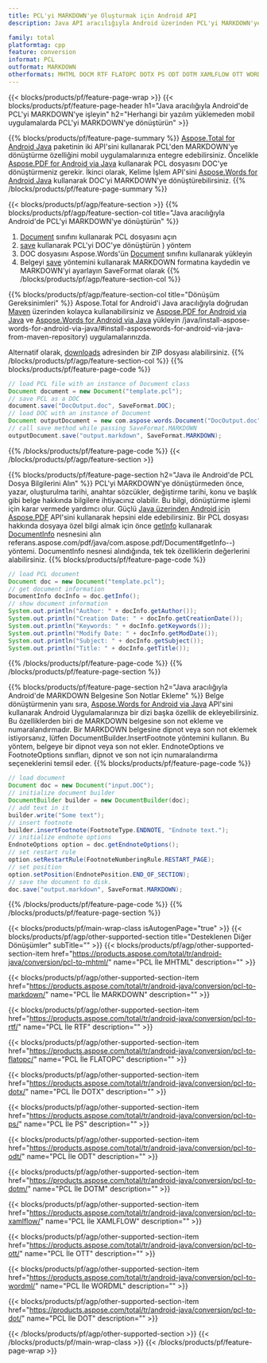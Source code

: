 ```yaml
---
title: PCL'yi MARKDOWN'ye Oluşturmak için Android API
description: Java API aracılığıyla Android üzerinden PCL'yi MARKDOWN'ye dönüştürün

family: total
platformtag: cpp
feature: conversion
informat: PCL
outformat: MARKDOWN
otherformats: MHTML DOCM RTF FLATOPC DOTX PS ODT DOTM XAMLFLOW OTT WORDML DOT
---
```

{{< blocks/products/pf/feature-page-wrap >}}
{{< blocks/products/pf/feature-page-header h1="Java aracılığıyla Android'de PCL'yi MARKDOWN'ye işleyin" h2="Herhangi bir yazılım yüklemeden mobil uygulamalarda PCL'yi MARKDOWN'ye dönüştürün" >}}

{{% blocks/products/pf/feature-page-summary %}}
[Aspose.Total for Android Java](https://products.aspose.com/total/android-java/) paketinin iki API'sini kullanarak PCL'den MARKDOWN'ye dönüştürme özelliğini mobil uygulamalarınıza entegre edebilirsiniz. Öncelikle [Aspose.PDF for Android via Java](https://products.aspose.com/pdf/android-java/) kullanarak PCL dosyasını DOC'ye dönüştürmeniz gerekir. İkinci olarak, Kelime İşlem API'sini [Aspose.Words for Android Java](https://products.aspose.com/words/android-java/) kullanarak DOC'yi MARKDOWN'ye dönüştürebilirsiniz. 
{{% /blocks/products/pf/feature-page-summary  %}}

{{< blocks/products/pf/agp/feature-section >}}
{{% blocks/products/pf/agp/feature-section-col title="Java aracılığıyla Android'de PCL'yi MARKDOWN'ye dönüştürün" %}}
1. [Document](https://reference.aspose.com/pdf/java/com.aspose.pdf/Document) sınıfını kullanarak PCL dosyasını açın
2. [save](https://reference.aspose.com/pdf/java/com.aspose.pdf/Document#save-java.lang.String-com.aspose.pdf.SaveOptions-) kullanarak PCL'yi DOC'ye dönüştürün ) yöntem
3. DOC dosyasını Aspose.Words'ün [Document](https://reference.aspose.com/words/java/com.aspose.words/Document) sınıfını kullanarak yükleyin
4. Belgeyi [save](https://reference.aspose.com/words/java/com.aspose.words/Document#save(java.lang.String,int)) yöntemini kullanarak MARKDOWN formatına kaydedin ve MARKDOWN'yi ayarlayın SaveFormat olarak
{{% /blocks/products/pf/agp/feature-section-col %}}

{{% blocks/products/pf/agp/feature-section-col title="Dönüşüm Gereksinimleri" %}}
Aspose.Total for Android'i Java aracılığıyla doğrudan [Maven](https://repository.aspose.com/webapp/#/artifacts/browse/tree/General/repo/com/aspose/aspose-total) üzerinden kolayca kullanabilirsiniz ve [Aspose.PDF for Android via Java](https://docs.aspose.com/pdf/androidjava/installation/) ve [Aspose.Words for Android via Java](https://docs.aspose.com/words) yükleyin /java/install-aspose-words-for-android-via-java/#install-asposewords-for-android-via-java-from-maven-repository) uygulamalarınızda.

Alternatif olarak, [downloads](https://downloads.aspose.com/total/androidjava) adresinden bir ZIP dosyası alabilirsiniz.
{{% /blocks/products/pf/agp/feature-section-col %}}
{{% blocks/products/pf/feature-page-code %}}

```java
// load PCL file with an instance of Document class
Document document = new Document("template.pcl");
// save PCL as a DOC 
document.save("DocOutput.doc", SaveFormat.DOC); 
// load DOC with an instance of Document
Document outputDocument = new com.aspose.words.Document("DocOutput.doc");
// call save method while passing SaveFormat.MARKDOWN
outputDocument.save("output.markdown", SaveFormat.MARKDOWN);   
```


{{% /blocks/products/pf/feature-page-code %}}
{{< /blocks/products/pf/agp/feature-section >}}

{{% blocks/products/pf/feature-page-section  h2="Java ile Android'de PCL Dosya Bilgilerini Alın" %}}
PCL'yi MARKDOWN'ye dönüştürmeden önce, yazar, oluşturulma tarihi, anahtar sözcükler, değiştirme tarihi, konu ve başlık gibi belge hakkında bilgilere ihtiyacınız olabilir. Bu bilgi, dönüştürme işlemi için karar vermede yardımcı olur. Güçlü [Java üzerinden Android için Aspose.PDF](https://docs.aspose.com/pdf/androidjava/) API'sini kullanarak hepsini elde edebilirsiniz. Bir PCL dosyası hakkında dosyaya özel bilgi almak için önce [getInfo](https://) kullanarak [DocumentInfo](https://reference.aspose.com/pdf/java/com.aspose.pdf/DocumentInfo) nesnesini alın referans.aspose.com/pdf/java/com.aspose.pdf/Document#getInfo--) yöntemi. DocumentInfo nesnesi alındığında, tek tek özelliklerin değerlerini alabilirsiniz.
{{% blocks/products/pf/feature-page-code %}}

```java
// load PCL document
Document doc = new Document("template.pcl");
// get document information
DocumentInfo docInfo = doc.getInfo();
// show document information
System.out.println("Author: " + docInfo.getAuthor());
System.out.println("Creation Date: " + docInfo.getCreationDate());
System.out.println("Keywords: " + docInfo.getKeywords());
System.out.println("Modify Date: " + docInfo.getModDate());
System.out.println("Subject: " + docInfo.getSubject());
System.out.println("Title: " + docInfo.getTitle());
```

{{% /blocks/products/pf/feature-page-code  %}}
{{% /blocks/products/pf/feature-page-section %}}

{{% blocks/products/pf/feature-page-section  h2="Java aracılığıyla Android'de MARKDOWN Belgesine Son Notlar Ekleme" %}}
Belge dönüştürmenin yanı sıra, [Aspose.Words for Android via Java](https://products.aspose.com/words/androidjava/) API'sini kullanarak Android Uygulamalarınıza bir dizi başka özellik de ekleyebilirsiniz. Bu özelliklerden biri de MARKDOWN belgesine son not ekleme ve numaralandırmadır. Bir MARKDOWN belgesine dipnot veya son not eklemek istiyorsanız, lütfen DocumentBuilder.InsertFootnote yöntemini kullanın. Bu yöntem, belgeye bir dipnot veya son not ekler. EndnoteOptions ve FootnoteOptions sınıfları, dipnot ve son not için numaralandırma seçeneklerini temsil eder.
{{% blocks/products/pf/feature-page-code %}}

```java
// load document
Document doc = new Document("input.DOC");
// initialize document builder
DocumentBuilder builder = new DocumentBuilder(doc);
// add text in it
builder.write("Some text");
// insert footnote
builder.insertFootnote(FootnoteType.ENDNOTE, "Endnote text.");
// initialize endnote options
EndnoteOptions option = doc.getEndnoteOptions();
// set restart rule
option.setRestartRule(FootnoteNumberingRule.RESTART_PAGE);
// set position
option.setPosition(EndnotePosition.END_OF_SECTION);
// save the document to disk.
doc.save("output.markdown", SaveFormat.MARKDOWN);  
```

{{% /blocks/products/pf/feature-page-code  %}}
{{% /blocks/products/pf/feature-page-section %}}

{{< blocks/products/pf/main-wrap-class isAutogenPage="true" >}}
{{< blocks/products/pf/agp/other-supported-section title="Desteklenen Diğer Dönüşümler" subTitle="" >}}
{{< blocks/products/pf/agp/other-supported-section-item href="https://products.aspose.com/total/tr/android-java/conversion/pcl-to-mhtml/" name="PCL İle MHTML" description="" >}}

{{< blocks/products/pf/agp/other-supported-section-item href="https://products.aspose.com/total/tr/android-java/conversion/pcl-to-markdown/" name="PCL İle MARKDOWN" description="" >}}

{{< blocks/products/pf/agp/other-supported-section-item href="https://products.aspose.com/total/tr/android-java/conversion/pcl-to-rtf/" name="PCL İle RTF" description="" >}}

{{< blocks/products/pf/agp/other-supported-section-item href="https://products.aspose.com/total/tr/android-java/conversion/pcl-to-flatopc/" name="PCL İle FLATOPC" description="" >}}

{{< blocks/products/pf/agp/other-supported-section-item href="https://products.aspose.com/total/tr/android-java/conversion/pcl-to-dotx/" name="PCL İle DOTX" description="" >}}

{{< blocks/products/pf/agp/other-supported-section-item href="https://products.aspose.com/total/tr/android-java/conversion/pcl-to-ps/" name="PCL İle PS" description="" >}}

{{< blocks/products/pf/agp/other-supported-section-item href="https://products.aspose.com/total/tr/android-java/conversion/pcl-to-odt/" name="PCL İle ODT" description="" >}}

{{< blocks/products/pf/agp/other-supported-section-item href="https://products.aspose.com/total/tr/android-java/conversion/pcl-to-dotm/" name="PCL İle DOTM" description="" >}}

{{< blocks/products/pf/agp/other-supported-section-item href="https://products.aspose.com/total/tr/android-java/conversion/pcl-to-xamlflow/" name="PCL İle XAMLFLOW" description="" >}}

{{< blocks/products/pf/agp/other-supported-section-item href="https://products.aspose.com/total/tr/android-java/conversion/pcl-to-ott/" name="PCL İle OTT" description="" >}}

{{< blocks/products/pf/agp/other-supported-section-item href="https://products.aspose.com/total/tr/android-java/conversion/pcl-to-wordml/" name="PCL İle WORDML" description="" >}}

{{< blocks/products/pf/agp/other-supported-section-item href="https://products.aspose.com/total/tr/android-java/conversion/pcl-to-dot/" name="PCL İle DOT" description="" >}}


{{< /blocks/products/pf/agp/other-supported-section >}}
{{< /blocks/products/pf/main-wrap-class >}}
{{< /blocks/products/pf/feature-page-wrap >}}